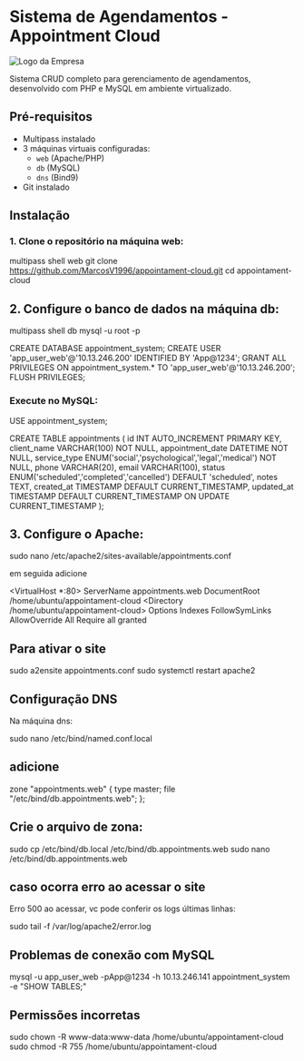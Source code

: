 # Sistema de Agendamentos - Appointment Cloud

![Logo  da Empresa](https://xadmin.s3.us-east-2.amazonaws.com/52/users/171/image/3699bd31912bfee4c57c81ac0c3ff823.png)

Sistema CRUD completo para gerenciamento de agendamentos, desenvolvido com PHP e MySQL em ambiente virtualizado.

## Pré-requisitos

- Multipass instalado
- 3 máquinas virtuais configuradas:
  - `web` (Apache/PHP)
  - `db` (MySQL)
  - `dns` (Bind9)
- Git instalado

## Instalação

### 1. Clone o repositório na máquina web:
multipass shell web
git clone https://github.com/MarcosV1996/appointament-cloud.git
cd appointament-cloud

## 2. Configure o banco de dados na máquina db:
multipass shell db
mysql -u root -p

CREATE DATABASE appointment_system;
CREATE USER 'app_user_web'@'10.13.246.200' IDENTIFIED BY 'App@1234';
GRANT ALL PRIVILEGES ON appointment_system.* TO 'app_user_web'@'10.13.246.200';
FLUSH PRIVILEGES;

### Execute no MySQL:

USE appointment_system;

CREATE TABLE appointments (
    id INT AUTO_INCREMENT PRIMARY KEY,
    client_name VARCHAR(100) NOT NULL,
    appointment_date DATETIME NOT NULL,
    service_type ENUM('social','psychological','legal','medical') NOT NULL,
    phone VARCHAR(20),
    email VARCHAR(100),
    status ENUM('scheduled','completed','cancelled') DEFAULT 'scheduled',
    notes TEXT,
    created_at TIMESTAMP DEFAULT CURRENT_TIMESTAMP,
    updated_at TIMESTAMP DEFAULT CURRENT_TIMESTAMP ON UPDATE CURRENT_TIMESTAMP
);

## 3. Configure o Apache:
sudo nano /etc/apache2/sites-available/appointments.conf

em seguida adicione 

<VirtualHost *:80>
    ServerName appointments.web
    DocumentRoot /home/ubuntu/appointament-cloud
    <Directory /home/ubuntu/appointament-cloud>
        Options Indexes FollowSymLinks
        AllowOverride All
        Require all granted
    </Directory>
</VirtualHost>

## Para ativar o site 
sudo a2ensite appointments.conf
sudo systemctl restart apache2

## Configuração DNS
Na máquina dns:

sudo nano /etc/bind/named.conf.local

## adicione

zone "appointments.web" {
    type master;
    file "/etc/bind/db.appointments.web";
};

## Crie o arquivo de zona:


sudo cp /etc/bind/db.local /etc/bind/db.appointments.web
sudo nano /etc/bind/db.appointments.web

## caso ocorra erro ao acessar o site 

Erro 500 ao acessar, vc pode conferir os logs últimas linhas:

sudo tail -f /var/log/apache2/error.log

## Problemas de conexão com MySQL
mysql -u app_user_web -pApp@1234 -h 10.13.246.141 appointment_system -e "SHOW TABLES;"

## Permissões incorretas
sudo chown -R www-data:www-data /home/ubuntu/appointament-cloud
sudo chmod -R 755 /home/ubuntu/appointament-cloud